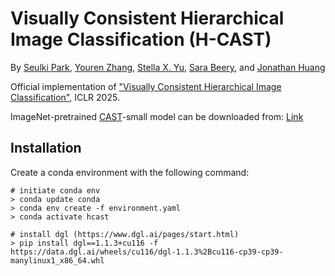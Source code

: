 # Visually Consistent Hierarchical Image Classification (H-CAST)
By [Seulki Park](https://sites.google.com/view/seulkipark/home), [Youren Zhang](https://www.linkedin.com/in/youren-zhang-92a447251/), [Stella X. Yu](https://web.eecs.umich.edu/~stellayu/), [Sara Beery](https://beerys.github.io/), and [Jonathan Huang](http://www.jonathan-huang.org)

Official implementation of ["Visually Consistent Hierarchical Image Classification"](https://openreview.net/forum?id=IRcv4yFX6z), ICLR 2025.


ImageNet-pretrained [CAST](https://openreview.net/forum?id=IRcv4yFX6z)-small model can be downloaded from: [Link](https://huggingface.co/twke/CAST/blob/main/snapshots/deit/imagenet1k/cast_small/best_checkpoint.pth)


## Installation

Create a conda environment with the following command:
```
# initiate conda env
> conda update conda
> conda env create -f environment.yaml
> conda activate hcast

# install dgl (https://www.dgl.ai/pages/start.html)
> pip install dgl==1.1.3+cu116 -f https://data.dgl.ai/wheels/cu116/dgl-1.1.3%2Bcu116-cp39-cp39-manylinux1_x86_64.whl
```